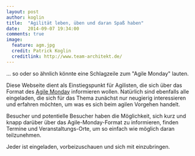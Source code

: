 ```yaml
---
layout: post
author: koglin
title:  "Agilität leben, üben und daran Spaß haben"
date:   2014-09-07 19:34:00
comments: true
image:
  feature: agm.jpg
  credit: Patrick Koglin
  creditlink: http://www.team-architekt.de/
---
```


... so oder so ähnlich könnte eine Schlagzeile zum "Agile Monday" lauten.

Diese Webseite dient als Einstiegspunkt für Agilisten, die sich über das Format des
[Agile Monday](http://www.agile-monday.de/) informieren wollen.
Natürlich sind ebenfalls alle eingeladen, die sich für das Thema zunächst nur neugierig interessieren und erfahren
möchten, um was es sich beim agilen Vorgehen handelt.

Besucher und potentielle Besucher haben die Möglichkeit, sich kurz und knapp darüber über das Agile-Monday-Format
zu informieren, finden Termine und Veranstaltungs-Orte, um so einfach wie möglich daran teilzunehmen.

Jeder ist eingeladen, vorbeizuschauen und sich mit einzubringen.
